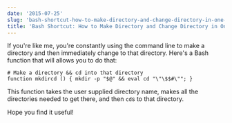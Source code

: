 ```yaml
---
date: '2015-07-25'
slug: 'bash-shortcut-how-to-make-directory-and-change-directory-in-one-command'
title: 'Bash Shortcut: How to Make Directory and Change Directory in One Command'
---
```


If you're like me, you're constantly using the command line to make a directory and then immediately change to that directory. Here's a Bash function that will allows you to do that:

```
# Make a directory && cd into that directory
function mkdircd () { mkdir -p "$@" && eval cd "\"\$$#\""; }

```

This function takes the user supplied directory name, makes all the directories needed to get there, and then `cd`s to that directory.

Hope you find it useful!
